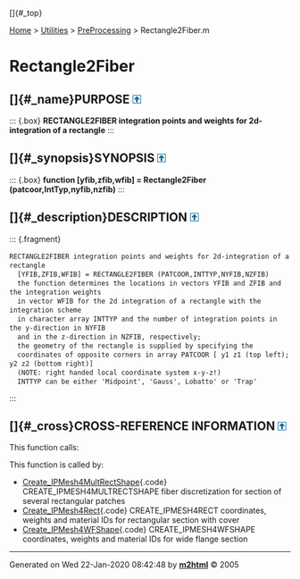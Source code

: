 []{#_top}

<div>

[Home](../../FEDEASLab.html) \> [Utilities](../FEDEASLab.html) \>
[PreProcessing](FEDEASLab.html) \> Rectangle2Fiber.m

</div>

# Rectangle2Fiber

## []{#_name}PURPOSE [![\^](../../up.png)](#_top)

::: {.box}
**RECTANGLE2FIBER integration points and weights for 2d-integration of a
rectangle**
:::

## []{#_synopsis}SYNOPSIS [![\^](../../up.png)](#_top)

::: {.box}
**function \[yfib,zfib,wfib\] = Rectangle2Fiber
(patcoor,IntTyp,nyfib,nzfib)**
:::

## []{#_description}DESCRIPTION [![\^](../../up.png)](#_top)

::: {.fragment}
``` {.comment}
RECTANGLE2FIBER integration points and weights for 2d-integration of a rectangle
  [YFIB,ZFIB,WFIB] = RECTANGLE2FIBER (PATCOOR,INTTYP,NYFIB,NZFIB)
  the function determines the locations in vectors YFIB and ZFIB and the integration weights
  in vector WFIB for the 2d integration of a rectangle with the integration scheme
  in character array INTTYP and the number of integration points in the y-direction in NYFIB
  and in the z-direction in NZFIB, respectively;
  the geometry of the rectangle is supplied by specifying the
  coordinates of opposite corners in array PATCOOR [ y1 z1 (top left); y2 z2 (bottom right)]
  (NOTE: right handed local coordinate system x-y-z!)
  INTTYP can be either 'Midpoint', 'Gauss', Lobatto' or 'Trap'
```
:::

## []{#_cross}CROSS-REFERENCE INFORMATION [![\^](../../up.png)](#_top)

This function calls:

This function is called by:

-   [Create_IPMesh4MultRectShape](Create_IPMesh4MultRectShape.html "function Shape = Create_IPMesh4MultRectShape (Shape,MeshData)"){.code}
    CREATE_IPMESH4MULTRECTSHAPE fiber discretization for section of
    several rectangular patches
-   [Create_IPMesh4Rect](Create_IPMesh4Rect.html "function [yfib,zfib,wfib,MatID] = Create_IPMesh4Rect (SecData)"){.code}
    CREATE_IPMESH4RECT coordinates, weights and material IDs for
    rectangular section with cover
-   [Create_IPMesh4WFShape](Create_IPMesh4WFShape.html "function [yfib,zfib,wfib,MatID] = Create_IPMesh4WFShape (SecData)"){.code}
    CREATE_IPMESH4WFSHAPE coordinates, weights and material IDs for wide
    flange section

------------------------------------------------------------------------

Generated on Wed 22-Jan-2020 08:42:48 by
**[m2html](http://www.artefact.tk/software/matlab/m2html/ "Matlab Documentation in HTML")**
© 2005
